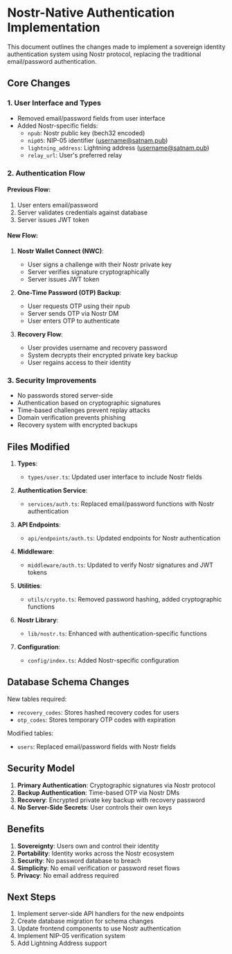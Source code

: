 # Nostr-Native Authentication Implementation

This document outlines the changes made to implement a sovereign identity authentication system using Nostr protocol, replacing the traditional email/password authentication.

## Core Changes

### 1. User Interface and Types

- Removed email/password fields from user interface
- Added Nostr-specific fields:
  - `npub`: Nostr public key (bech32 encoded)
  - `nip05`: NIP-05 identifier (username@satnam.pub)
  - `lightning_address`: Lightning address (username@satnam.pub)
  - `relay_url`: User's preferred relay

### 2. Authentication Flow

#### Previous Flow:

1. User enters email/password
2. Server validates credentials against database
3. Server issues JWT token

#### New Flow:

1. **Nostr Wallet Connect (NWC)**:

   - User signs a challenge with their Nostr private key
   - Server verifies signature cryptographically
   - Server issues JWT token

2. **One-Time Password (OTP) Backup**:

   - User requests OTP using their npub
   - Server sends OTP via Nostr DM
   - User enters OTP to authenticate

3. **Recovery Flow**:
   - User provides username and recovery password
   - System decrypts their encrypted private key backup
   - User regains access to their identity

### 3. Security Improvements

- No passwords stored server-side
- Authentication based on cryptographic signatures
- Time-based challenges prevent replay attacks
- Domain verification prevents phishing
- Recovery system with encrypted backups

## Files Modified

1. **Types**:

   - `types/user.ts`: Updated user interface to include Nostr fields

2. **Authentication Service**:

   - `services/auth.ts`: Replaced email/password functions with Nostr authentication

3. **API Endpoints**:

   - `api/endpoints/auth.ts`: Updated endpoints for Nostr authentication

4. **Middleware**:

   - `middleware/auth.ts`: Updated to verify Nostr signatures and JWT tokens

5. **Utilities**:

   - `utils/crypto.ts`: Removed password hashing, added cryptographic functions

6. **Nostr Library**:

   - `lib/nostr.ts`: Enhanced with authentication-specific functions

7. **Configuration**:
   - `config/index.ts`: Added Nostr-specific configuration

## Database Schema Changes

New tables required:

- `recovery_codes`: Stores hashed recovery codes for users
- `otp_codes`: Stores temporary OTP codes with expiration

Modified tables:

- `users`: Replaced email/password fields with Nostr fields

## Security Model

1. **Primary Authentication**: Cryptographic signatures via Nostr protocol
2. **Backup Authentication**: Time-based OTP via Nostr DMs
3. **Recovery**: Encrypted private key backup with recovery password
4. **No Server-Side Secrets**: User controls their own keys

## Benefits

1. **Sovereignty**: Users own and control their identity
2. **Portability**: Identity works across the Nostr ecosystem
3. **Security**: No password database to breach
4. **Simplicity**: No email verification or password reset flows
5. **Privacy**: No email address required

## Next Steps

1. Implement server-side API handlers for the new endpoints
2. Create database migration for schema changes
3. Update frontend components to use Nostr authentication
4. Implement NIP-05 verification system
5. Add Lightning Address support
